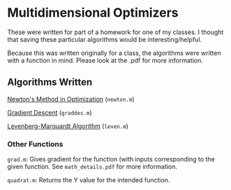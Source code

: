 # Multidimensional Optimizers
These were written for part of a homework for one of my classes. I thought that saving these particular algorithms would be interesting/helpful.


Because this was written originally for a class, the algorithms were written with a function in mind. Please look at the .pdf for more information.

## Algorithms Written
[Newton's Method in Optimization](http://en.wikipedia.org/wiki/Newton%27s_method_in_optimization) (`newton.m`)

[Gradient Descent](http://en.wikipedia.org/wiki/Gradient_descent) (`graddes.m`)

[Levenberg-Marquardt Algorithm](http://en.wikipedia.org/wiki/Levenberg%E2%80%93Marquardt_algorithm) (`leven.m`)


### Other Functions
`grad.m`: Gives gradient for the function (with inputs corresponding to the given function. See `math_details.pdf` for more information.

`quadrat.m`: Returns the Y value for the intended function.
